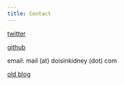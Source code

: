 ```yaml
---
title: Contact
---
```

[twitter](https://twitter.com/oisdk)

[github](https://github.com/oisdk)

email: mail (at) doisinkidney (dot) com

[old blog](https://bigonotetaking.wordpress.com/)
